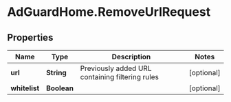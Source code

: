 # AdGuardHome.RemoveUrlRequest

## Properties

Name | Type | Description | Notes
------------ | ------------- | ------------- | -------------
**url** | **String** | Previously added URL containing filtering rules | [optional] 
**whitelist** | **Boolean** |  | [optional] 


